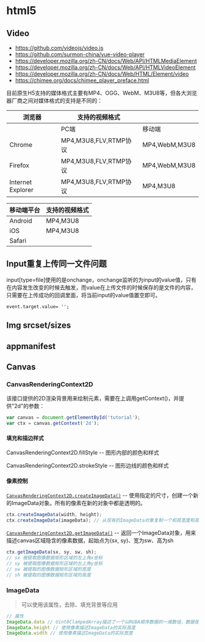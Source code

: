# html5

## Video

- <https://github.com/videojs/video.js>
- <https://github.com/surmon-china/vue-video-player>
- <https://developer.mozilla.org/zh-CN/docs/Web/API/HTMLMediaElement>
- https://developer.mozilla.org/zh-CN/docs/Web/API/HTMLVideoElement
- https://developer.mozilla.org/zh-CN/docs/Web/HTML/Element/video
- https://chimee.org/docs/chimee_player_preface.html

目前原生H5支持的媒体格式主要有MP4、OGG、WebM、M3U8等，但各大浏览器厂商之间对媒体格式的支持是不同的：

| 浏览器            | 支持的视频格式        |               |
| ----------------- | --------------------- | ------------- |
|                   | PC端                  | 移动端        |
| Chrome            | MP4,M3U8,FLV,RTMP协议 | MP4,WebM,M3U8 |
| Firefox           | MP4,M3U8,FLV,RTMP协议 | MP4,WebM,M3U8 |
| Internet Explorer | MP4,M3U8,FLV,RTMP协议 | MP4,M3U8      |

| 移动端平台 | 支持的视频格式 |
| ---------- | -------------- |
| Android    | MP4,M3U8       |
| iOS        | MP4,M3U8       |
| Safari     |                |

## Input重复上传同一文件问题

input[type=file]使用的是onchange，onchange监听的为input的value值，只有在内容发生改变的时候去触发，而value在上传文件的时候保存的是文件的内容，只需要在上传成功的回调里面，将当前input的value值置空即可。

```
event.target.value= '';
```

## Img srcset/sizes

## appmanifest

## Canvas

### CanvasRenderingContext2D

该接口提供的2D渲染背景用来绘制<canvas>元素，需要在<canvas>上调用getContext()，并提供"2d"的参数：

```js
var canvas = document.getElementById('tutorial');
var ctx = canvas.getContext('2d');
```

#### 填充和描边样式

CanvasRenderingContext2D.fillStyle -- 图形内部的颜色和样式

CanvasRenderingContext2D.strokeStyle -- 图形边线的颜色和样式

#### 像素控制

[`CanvasRenderingContext2D.createImageData()`](https://developer.mozilla.org/zh-CN/docs/Web/API/CanvasRenderingContext2D/createImageData) -- 使用指定的尺寸，创建一个新的ImageData对象。所有的像素在新的对象中都是透明的。

```js
ctx.createImageData(width, height);
ctx.createImageData(imageData); // 从现有的ImageData对象复制一个和其宽度和高度相同的对象。图像自身不允许被复制
```

[`CanvasRenderingContext2D.getImageData()`](https://developer.mozilla.org/zh-CN/docs/Web/API/CanvasRenderingContext2D/getImageData) -- 返回一个ImageData对象，用来描述canvas区域隐含的像素数据，起始点为(sx, sy)、宽为sw、高为sh

```js
ctx.getImageData(sx, sy, sw, sh);
// sx 被提取图像数据矩形区域的左上角x坐标
// sy 被提取图像数据矩形区域的左上角y坐标
// sw 被提取的图像数据矩形区域的宽度
// sh 被提取的图像数据矩形区域的高度
```

### ImageData

> 可以使用该属性，去除、填充背景等应用

```js
// 属性
ImageData.data // Uint8ClampedArray描述了一个以RGBA顺序数据的一维数组，数据使用0至255的整数
ImageData.height // 使用像素描述ImageData的实际高度
ImageData.width // 使用像素描述ImageData的实际宽度
```



